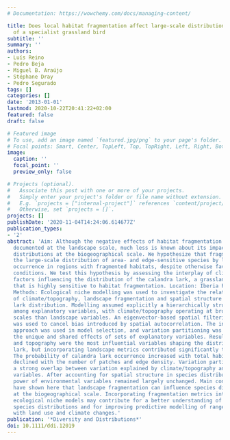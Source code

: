 ```yaml
---
# Documentation: https://wowchemy.com/docs/managing-content/

title: Does local habitat fragmentation affect large-scale distributions? The case
  of a specialist grassland bird
subtitle: ''
summary: ''
authors:
- Luís Reino
- Pedro Beja
- Miguel B. Araújo
- Stéphane Dray
- Pedro Segurado
tags: []
categories: []
date: '2013-01-01'
lastmod: 2020-10-22T20:41:22+02:00
featured: false
draft: false

# Featured image
# To use, add an image named `featured.jpg/png` to your page's folder.
# Focal points: Smart, Center, TopLeft, Top, TopRight, Left, Right, BottomLeft, Bottom, BottomRight.
image:
  caption: ''
  focal_point: ''
  preview_only: false

# Projects (optional).
#   Associate this post with one or more of your projects.
#   Simply enter your project's folder or file name without extension.
#   E.g. `projects = ["internal-project"]` references `content/project/deep-learning/index.md`.
#   Otherwise, set `projects = []`.
projects: []
publishDate: '2020-11-04T14:24:06.614677Z'
publication_types:
- '2'
abstract: 'Aim: Although the negative effects of habitat fragmentation have been widely
  documented at the landscape scale, much less is known about its impacts on species
  distributions at the biogeographical scale. We hypothesize that fragmentation influences
  the large-scale distribution of area- and edge-sensitive species by limiting their
  occurrence in regions with fragmented habitats, despite otherwise favourable environmental
  conditions. We test this hypothesis by assessing the interplay of climate and landscape
  factors influencing the distribution of the calandra lark, a grassland specialist
  that is highly sensitive to habitat fragmentation. Location: Iberia Peninsula, Europe.
  Methods: Ecological niche modelling was used to investigate the relative influence
  of climate/topography, landscape fragmentation and spatial structure on calandra
  lark distribution. Modelling assumed explicitly a hierarchically structured effect
  among explanatory variables, with climate/topography operating at broader spatial
  scales than landscape variables. An eigenvector-based spatial filtering approach
  was used to cancel bias introduced by spatial autocorrelation. The information theoretic
  approach was used in model selection, and variation partitioning was used to isolate
  the unique and shared effects of sets of explanatory variables. Results: Climate
  and topography were the most influential variables shaping the distribution of calandra
  lark, but incorporating landscape metrics contributed significantly to model improvement.
  The probability of calandra lark occurrence increased with total habitat area and
  declined with the number of patches and edge density. Variation partitioning showed
  a strong overlap between variation explained by climate/topography and landscape
  variables. After accounting for spatial structure in species distribution, the explanatory
  power of environmental variables remained largely unchanged. Main conclusions: We
  have shown here that landscape fragmentation can influence species distributions
  at the biogeographical scale. Incorporating fragmentation metrics into large-scale
  ecological niche models may contribute for a better understanding of mechanism driving
  species distributions and for improving predictive modelling of range shifts associated
  with land use and climate changes.'
publication: '*Diversity and Distributions*'
doi: 10.1111/ddi.12019
---
```

